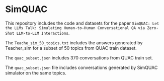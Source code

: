 # SimQUAC

This repository includes the code and datasets for the paper ``SimQUAC: Let the LLMs Talk: Simulating Human-to-Human Conversational QA via Zero-Shot LLM-to-LLM Interactions``. 

The ``Teache_sim_50_topics.txt`` includes the answers generated by Teacher_sim for a subset of 50 topics from QUAC train dataset.

The ``quac_subset.json`` includes 370 conversations from QUAC train set.

The ``quac_subset.json`` file includes conversations generated by SimQUAC simulator on the same topics. 
